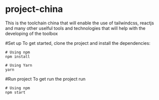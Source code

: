 # project-china
This is the toolchain china that will enable the use of tailwindcss, reactjs and many other uselful tools and technologies that will help with the developing of the toolbox

#Set up
To get started, clone the project and install the dependencies:

```
# Using npm
npm install

# Using Yarn
yarn
```


#Run project
To get run the project run


```
# Using npm
npm start
```
